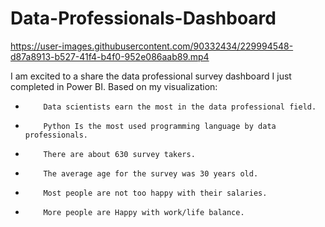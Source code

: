 # Data-Professionals-Dashboard
https://user-images.githubusercontent.com/90332434/229994548-d87a8913-b527-41f4-b4f0-952e086aab89.mp4



I am excited to a share the data professional survey dashboard I just completed in Power BI.
Based on my visualization:
-         Data scientists earn the most in the data professional field.
-         Python Is the most used programming language by data professionals.
-         There are about 630 survey takers.
-         The average age for the survey was 30 years old.
-         Most people are not too happy with their salaries.
-         More people are Happy with work/life balance.

